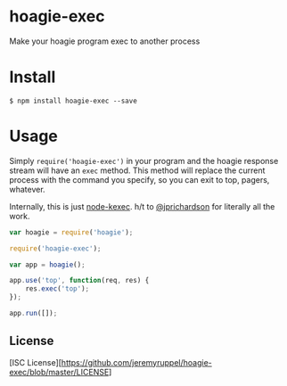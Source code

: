 # hoagie-exec

Make your hoagie program exec to another process

# Install

```
$ npm install hoagie-exec --save
```

# Usage

Simply `require('hoagie-exec')` in your program and the hoagie response stream will have an `exec` method. This method will replace the current process with the command you specify, so you can exit to top, pagers, whatever.

Internally, this is just [node-kexec][1]. h/t to [@jprichardson][2] for literally all the work.

``` js
var hoagie = require('hoagie');

require('hoagie-exec');

var app = hoagie();

app.use('top', function(req, res) {
	res.exec('top');
});

app.run([]);
```

## License

[ISC License][https://github.com/jeremyruppel/hoagie-exec/blob/master/LICENSE]

[1]: https://github.com/jprichardson/node-kexec
[2]: https://github.com/jprichardson
